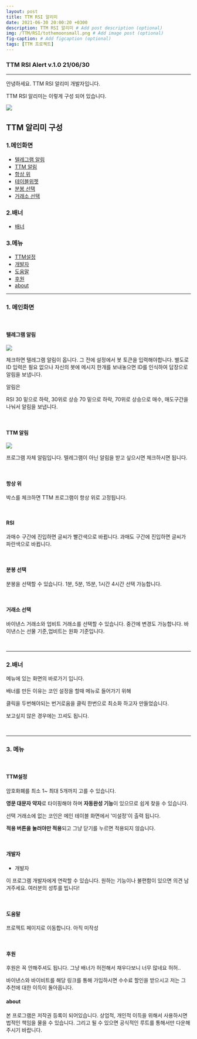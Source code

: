 ```yaml
---
layout: post
title: TTM RSI 알리미
date: 2021-06-30 20:00:20 +0300
description: TTM RSI 알리미 # Add post description (optional)
img: /TTM/RSI/tothemoonsmall.png # Add image post (optional)
fig-caption: # Add figcaption (optional)
tags: [TTM 프로젝트]
---
```



### TTM RSI Alert v.1.0 21/06/30

---

안녕하세요. TTM RSI 알리미 개발자입니다.

TTM RSI 알리미는 
이렇게 구성 되어 있습니다.

<img src ="https://github.com/SharpSwan/SharpSwan.github.io/blob/master/assets/img/TTM/RSI/color.gif?raw=true">


## TTM 알리미 구성

### 1.메인화면
- [텔레그램 알림](#텔레그램-알림)
- [TTM 알림](#TTM-알림)
- [항상 위](#항상-위)
- [테이블위젯](#테이블위젯)
- [분봉 선택](#분봉-선택)
- [거래소 선택](#거래소-선택)

### 2.배너
- [배너](#배너)

### 3.메뉴
- [TTM설정](#TTM설정)
- [개발자](#개발자)
- [도움말](#도움말)
- [후원](#후원)
- [about](#about)



-------------------------------
### **1. 메인화면**

<br>

#### **텔레그램 알림**

<img src="https://github.com/SharpSwan/SharpSwan.github.io/blob/master/assets/img/TTM/RSI/TeleAlert.jpg?raw=true">

체크하면 텔레그램 알림이 옵니다. 
그 전에 설정에서 봇 토큰을 입력해야합니다.
별도로 ID 입력은 필요 없으나 
자신의 봇에 메시지 한개를 보내놓으면
ID를 인식하여 답장으로 알림을 보냅니다.

알림은

RSI 30 밑으로 하락, 30위로 상승
70 밑으로 하락, 70위로 상승으로 
매수, 매도구간을 나눠서 알림을 보냅니다.

<br>

#### **TTM 알림**

<img src="https://github.com/SharpSwan/SharpSwan.github.io/blob/master/assets/img/TTM/RSI/TTMalert.jpg?raw=true">

프로그램 자체 알림입니다.
텔레그램이 아닌 알림을 받고 싶으시면
체크하시면 됩니다.

<br>

#### **항상 위** 

박스를 체크하면 TTM 프로그램이 항상 위로 고정됩니다.

<br>

#### **RSI**

과매수 구간에 진입하면 글씨가 빨간색으로 바뀝니다.
과매도 구간에 진입하면 글씨가 파란색으로 바뀝니다.

<br>

#### **분봉 선택**

분봉을 선택할 수 있습니다. 
1분, 5분, 15분, 1시간 4시간
선택 가능합니다.

<br>

#### **거래소 선택**

바이낸스 거래소와 업비트 거래소를 선택할 수 있습니다.
중간에 변경도 가능합니다.
바이낸스는 선물 기준,업비트는 원화 기준입니다.

<br>

-------------------------------

### **2.배너**

메뉴에 있는 화면의 바로가기 입니다. 

배너를 만든 이유는 코인 설정을 할때 메뉴로 들어가기 위해

클릭을 두번해야되는 번거로움을 클릭 한번으로 최소화 하고자 만들었습니다.

보고싶지 않은 경우에는 끄셔도 됩니다.

<br>

-------------------------------
### **3. 메뉴**

<br>

#### **TTM설정**

암호화폐를 최소 1~ 최대 5개까지 고를 수 있습니다.  

**영문 대문자 약자**로 타이핑해야 하며 
**자동완성 기능**이 있으므로 쉽게 찾을 수 있습니다.

선택 거래소에 없는 코인은 메인 테이블 
화면에서 '미설정'이 출력 됩니다.

**적용 버튼을 눌러야만 적용**되고 
그냥 닫기를 누르면 적용되지 않습니다.

<br>

#### **개발자**

- 개발자

이 프로그램 개발자에게 연락할 수 있습니다.
원하는 기능이나 불편함이 있으면 의견 남겨주세요.
여러분의 성투를 빕니다!

<br>

#### **도움말**

프로젝트 페이지로 이동합니다. 아직 미작성

<br>

#### **후원**

후원은 꼭 안해주셔도 됩니다. 그냥 배너가 허전해서 채우다보니 너무 많네요 허허..

바이낸스와 바이비트를 해당 링크를 통해 가입하시면 수수료 할인을 받으시고 저는 그 추천에 대한 이득이 돌아옵니다.


#### **about**

본 프로그램은 저작권 등록이 되어있습니다. 상업적, 개인적 이득을 위해서 사용하시면 법적인 책임을 물을 수 있습니다. 그리고 될 수 있으면 공식적인 루트를 통해서만 다운해주시기 바랍니다. 

